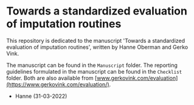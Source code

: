 # Towards a standardized evaluation of imputation routines

This repository is dedicated to the manuscript 'Towards a standardized evaluation of imputation routines', written by Hanne Oberman and Gerko Vink.

The manuscript can be found in the `Manuscript` folder. The reporting guidelines formulated in the manuscript can be found in the `Checklist` folder. Both are also available from [www.gerkovink.com/evaluation](https://www.gerkovink.com/evaluation/).

- Hanne (31-03-2022)